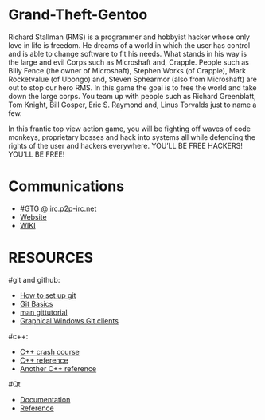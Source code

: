 Grand-Theft-Gentoo
==================
Richard Stallman (RMS) is a programmer and hobbyist hacker whose only love in life is freedom. He dreams of a world in which the user has control and is able to change software to fit his needs. What stands in his way is the large and evil Corps such as Microshaft and, Crapple. People such as Billy Fence (the owner of Microshaft), Stephen Works (of Crapple), Mark Rocketvalue (of Ubongo) and, Steven Sphearmor (also from Microshaft) are out to stop our hero RMS. In this game the goal is to free the world and take down the large corps. You team up with people such as Richard Greenblatt, Tom Knight, Bill Gosper, Eric S. Raymond and, Linus Torvalds just to name a few.

In this frantic top view action game, you will be fighting off waves of code monkeys, proprietary bosses and hack into systems all while defending the rights of the user and hackers everywhere. YOU’LL BE FREE HACKERS! YOU’LL BE FREE!

Communications
==============
* [#GTG @ irc.p2p-irc.net](http:///mibbit.com/#GTG@irc.p2p-irc.net)
* [Website](http://grandtheftgentoo.github.com/Grand-Theft-Gentoo/)
* [WIKI](https://github.com/GrandTheftGentoo/Grand-Theft-Gentoo/wiki)

RESOURCES
=========
#git and github:
* [How to set up git](https://help.github.com/articles/set-up-git#platform-all)
* [Git Basics](http://git-scm.com/book/en/Getting-Started-Git-Basics)
* [man gittutorial](https://www.kernel.org/pub/software/scm/git/docs/gittutorial.html)
* [Graphical Windows Git clients](http://www.makeuseof.com/tag/5-windows-git-clients-git-job/)

#c++:
* [C++ crash course](http://www.stanford.edu/class/cs193d/handouts/04-A-Crash-Course.pdf)
* [C++ reference](http://www.cplusplus.com/)
* [Another C++ reference](http://www.cppreference.com/)

#Qt
* [Documentation](http://qt-project.org/doc/qt-5.0/qtdoc/index.html)
* [Reference](http://qt-project.org/doc/qt-5.0/qtdoc/reference-overview.html)

